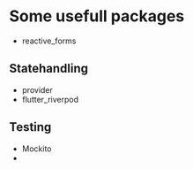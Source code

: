 # Some usefull packages

- reactive_forms

## Statehandling

- provider
- flutter_riverpod

## Testing

- Mockito
- 